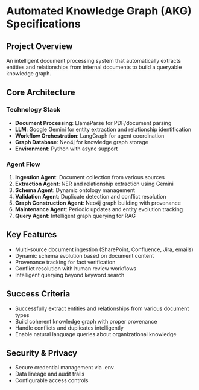 # Automated Knowledge Graph (AKG) Specifications

## Project Overview
An intelligent document processing system that automatically extracts entities and relationships from internal documents to build a queryable knowledge graph.

## Core Architecture

### Technology Stack
- **Document Processing**: LlamaParse for PDF/document parsing
- **LLM**: Google Gemini for entity extraction and relationship identification
- **Workflow Orchestration**: LangGraph for agent coordination
- **Graph Database**: Neo4j for knowledge graph storage
- **Environment**: Python with async support

### Agent Flow
1. **Ingestion Agent**: Document collection from various sources
2. **Extraction Agent**: NER and relationship extraction using Gemini
3. **Schema Agent**: Dynamic ontology management
4. **Validation Agent**: Duplicate detection and conflict resolution
5. **Graph Construction Agent**: Neo4j graph building with provenance
6. **Maintenance Agent**: Periodic updates and entity evolution tracking
7. **Query Agent**: Intelligent graph querying for RAG

## Key Features
- Multi-source document ingestion (SharePoint, Confluence, Jira, emails)
- Dynamic schema evolution based on document content
- Provenance tracking for fact verification
- Conflict resolution with human review workflows
- Intelligent querying beyond keyword search

## Success Criteria
- Successfully extract entities and relationships from various document types
- Build coherent knowledge graph with proper provenance
- Handle conflicts and duplicates intelligently
- Enable natural language queries about organizational knowledge

## Security & Privacy
- Secure credential management via .env
- Data lineage and audit trails
- Configurable access controls

